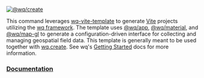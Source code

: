 [![@wq/create][logo]][docs]

This command leverages [wq-vite-template] to generate [Vite] projects utilizing the [wq framework]. The template uses [@wq/app], [@wq/material], and [@wq/map-gl] to generate a configuration-driven interface for collecting and managing geospatial field data. This template is generally meant to be used together with [wq.create]. See wq's [Getting Started] docs for more information.

### [Documentation][docs]

[logo]: https://wq.io/images/@wq/create.svg
[docs]: https://wq.io/@wq/create
[wq framework]: https://wq.io/
[@wq/app]: https://wq.io/@wq/app
[@wq/material]: https://wq.io/@wq/material
[@wq/map-gl]: https://wq.io/@wq/map-gl
[wq.create]: https://wq.io/wq.create/
[Getting Started]: https://wq.io/overview/setup
[wq-vite-template]: https://github.com/wq/wq-vite-template
[Vite]: https://vitejs.dev/
